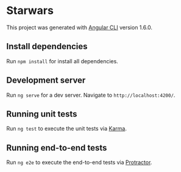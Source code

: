 # Starwars

This project was generated with [Angular CLI](https://github.com/angular/angular-cli) version 1.6.0.

## Install dependencies

Run `npm install` for install all dependencies.

## Development server

Run `ng serve` for a dev server. Navigate to `http://localhost:4200/`.

## Running unit tests

Run `ng test` to execute the unit tests via [Karma](https://karma-runner.github.io).

## Running end-to-end tests

Run `ng e2e` to execute the end-to-end tests via [Protractor](http://www.protractortest.org/).
